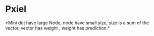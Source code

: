<p align="center">
    <h1>Pxiel</h1>
</p>
*Mini dot have large Node, node have small size, size is a sum of the vector, vector has weight , weight has prediction.*
